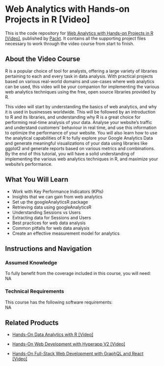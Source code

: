 # Web Analytics with Hands-on Projects in R [Video]
This is the code repository for [Web Analytics with Hands-on Projects in R [Video]](https://www.packtpub.com/big-data-and-business-intelligence/web-analytics-hands-projects-r-video?utm_source=github&utm_medium=repository&utm_campaign=9781787126527), published by [Packt](https://www.packtpub.com/?utm_source=github). It contains all the supporting project files necessary to work through the video course from start to finish.
## About the Video Course
R is a popular choice of tool for analysts, offering a large variety of libraries pertaining to each and every task in data analysis. With practical projects based on various real-world domains and use-cases where web analytics can be used, this video will be your companion for implementing the various web analytics techniques using the free, open source libraries provided by R.

This video will start by understanding the basics of web analytics, and why it is used in businesses worldwide. This will be followed by an introduction to R and its libraries, and understanding why R is a great choice for performing real-time analysis of your data. Analyse your website’s traffic and understand customers’ behaviour in real time, and use this information to optimize the performance of your website. You will also learn how to use the analytical capabilities of R to fully explore your Google Analytics Data and generate meaningful visualizations of your data using libraries like ggplot2 and generate reports based on various metrics and combinations. By the end of this tutorial, you will have a solid understanding of implementing the various web analytics techniques in R, and maximize your website’s performance.

<H2>What You Will Learn</H2>
<DIV class=book-info-will-learn-text>
<UL>
<LI>Work with Key Performance Indicators (KPIs) 
<LI>Insights that we can gain from web analytics 
<LI>Set up the googleAnalyticsR package 
<LI>Retrieving data using googleAnalyticsR 
<LI>Understanding Sessions vs Users 
<LI>Extracting data for Sessions and Users 
<LI>Best practices for web data analysis 
<LI>Common pitfalls for web data analysis 
<LI>Create an effective measurement model for analytics </LI></UL></DIV>

## Instructions and Navigation
### Assumed Knowledge
To fully benefit from the coverage included in this course, you will need:<br/>
NA
### Technical Requirements
This course has the following software requirements:<br/>
NA

## Related Products
* [Hands-On Data Analytics with R [Video]]()

* [Hands-On Web Development with Hyperapp V2 [Video]]()

* [Hands-On Full-Stack Web Development with GraphQL and React [Video]]()

